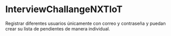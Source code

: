 # InterviewChallangeNXTIoT
Registrar diferentes usuarios únicamente con correo y contraseña y puedan crear su lista de pendientes de manera individual.
